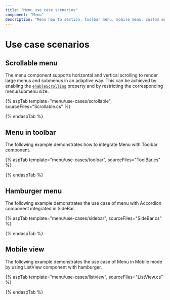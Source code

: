 ```yaml
---
title: "Menu use case scenarios"
component: "Menu"
description: "Menu how to section, toolbar menu, mobile menu, custom menu, scrollable menu."
---
```


# Use case scenarios

## Scrollable menu

The menu component supports horizontal and vertical scrolling to render large menus and submenus in an adaptive way. This can be achieved by enabling the [`enableScrolling`](https://help.syncfusion.com/cr/cref_files/aspnetcore-js2/Syncfusion.EJ2~Syncfusion.EJ2.Navigations.Menu~EnableScrolling.html) property and by restricting the corresponding menu/submenu size.

{% aspTab template="menu/use-cases/scrollable", sourceFiles="Scrollable.cs" %}

{% endaspTab %}

## Menu in toolbar

The following example demonstrates how to integrate Menu with Toolbar component.

{% aspTab template="menu/use-cases/toolbar", sourceFiles="ToolBar.cs" %}

{% endaspTab %}

## Hamburger menu

The following example demonstrates the use case of menu with Accordion component integrated in SideBar.

{% aspTab template="menu/use-cases/sidebar", sourceFiles="SideBar.cs" %}

{% endaspTab %}

## Mobile view

The following example demonstrates the use case of Menu in Mobile mode by using ListView component with hamburger.

{% aspTab template="menu/use-cases/listview", sourceFiles="ListView.cs" %}

{% endaspTab %}
